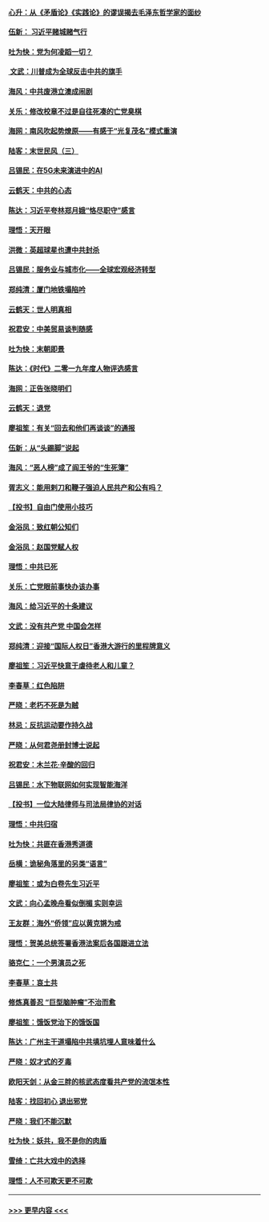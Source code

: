 #### [心升：从《矛盾论》《实践论》的谬误揭去毛泽东哲学家的面纱](../pages/nsc993/n11736962.md?t=12212144) 
#### [伍新： 习近平赌城赌气行](../pages/nsc993/n11736929.md?t=12212144) 
#### [吐为快：党为何凌蹈一切？](../pages/nsc993/n11736915.md?t=12212144) 
#### [ 文武：川普成为全球反击中共的旗手](../pages/nsc993/n11736882.md?t=12212144) 
#### [海风：中共废港立澳成闹剧](../pages/nsc993/n11735857.md?t=12212144) 
#### [关乐：修改校章不过是自往死凑的亡党臭棋](../pages/nsc993/n11735097.md?t=12212144) 
#### [海网：南风吹起势燎原——有感于“光复茂名”模式重演](../pages/nsc993/n11732308.md?t=12212144) 
#### [陆客：末世民风（三）](../pages/nsc993/n11732211.md?t=12212144) 
#### [吕锡民：在5G未来演进中的AI](../pages/nsc993/n11730010.md?t=12212144) 
#### [云鹤天：中共的心态](../pages/nsc993/n11729906.md?t=12212144) 
#### [陈达：习近平夸林郑月娥“恪尽职守”感言](../pages/nsc993/n11729881.md?t=12212144) 
#### [理悟：天开眼](../pages/nsc993/n11729699.md?t=12212144) 
#### [洪微：英超球星也遭中共封杀](../pages/nsc993/n11727243.md?t=12212144) 
#### [吕锡民：服务业与城市化——全球宏观经济转型](../pages/nsc993/n11725845.md?t=12212144) 
#### [郑纯清：厦门地铁塌陷吟](../pages/nsc993/n11725813.md?t=12212144) 
#### [云鹤天：世人明真相](../pages/nsc993/n11725621.md?t=12212144) 
#### [祝君安：中美贸易谈判随感](../pages/nsc993/n11725609.md?t=12212144) 
#### [吐为快：末朝即景](../pages/nsc993/n11723365.md?t=12212144) 
#### [陈达：《时代》二零一九年度人物评选感言](../pages/nsc993/n11723337.md?t=12212144) 
#### [海网：正告张晓明们](../pages/nsc993/n11723228.md?t=12212144) 
#### [云鹤天：退党](../pages/nsc993/n11723056.md?t=12212144) 
#### [廖祖笙：有关“回去和他们再谈谈”的通报](../pages/nsc993/n11722442.md?t=12212144) 
#### [伍新：从“头踢脚”说起](../pages/nsc993/n11722429.md?t=12212144) 
#### [海风：“恶人榜”成了阎王爷的“生死簿”](../pages/nsc993/n11722272.md?t=12212144) 
#### [胥志义：能用剌刀和鞭子强迫人民共产和公有吗？](../pages/nsc993/n11720569.md?t=12212144) 
#### [【投书】自由门使用小技巧](../pages/nsc993/n11720180.md?t=12212144) 
#### [金浴凤：致红朝公知们](../pages/nsc993/n11720563.md?t=12212144) 
#### [金浴凤：赵国党赋人权](../pages/nsc993/n11720533.md?t=12212144) 
#### [理悟：中共已死](../pages/nsc993/n11720233.md?t=12212144) 
#### [关乐：亡党眼前事快办该办事](../pages/nsc993/n11719160.md?t=12212144) 
#### [海风：给习近平的十条建议](../pages/nsc993/n11717616.md?t=12212144) 
#### [文武：没有共产党 中国会怎样](../pages/nsc993/n11717584.md?t=12212144) 
#### [郑纯清：迎接“国际人权日”香港大游行的里程牌意义](../pages/nsc993/n11717417.md?t=12212144) 
#### [廖祖笙：习近平快意于虐待老人和儿童？](../pages/nsc993/n11715313.md?t=12212144) 
#### [李春草：红色陷阱](../pages/nsc993/n11715029.md?t=12212144) 
#### [严晓：老朽不死是为贼](../pages/nsc993/n11712910.md?t=12212144) 
#### [林忌：反抗运动要作持久战](../pages/nsc993/n11712623.md?t=12212144) 
#### [严晓：从何君尧册封博士说起](../pages/nsc993/n11712465.md?t=12212144) 
#### [祝君安：木兰花·辛酸的回归](../pages/nsc993/n11712381.md?t=12212144) 
#### [吕锡民：水下物联网如何实现智能海洋](../pages/nsc993/n11711158.md?t=12212144) 
#### [【投书】一位大陆律师与司法局律协的对话](../pages/nsc993/n11709675.md?t=12212144) 
#### [理悟：中共归宿](../pages/nsc993/n11710059.md?t=12212144) 
#### [吐为快：共匪在香港秀道德](../pages/nsc993/n11709979.md?t=12212144) 
#### [岳横：诡秘角落里的另类“语言”](../pages/nsc993/n11709792.md?t=12212144) 
#### [廖祖笙：或为白卷先生习近平](../pages/nsc993/n11708330.md?t=12212144) 
#### [文武：向心孟晚舟看似倒楣 实则幸运](../pages/nsc993/n11708236.md?t=12212144) 
#### [王友群：海外“侨领”应以黄克锵为戒](../pages/nsc993/n11706176.md?t=12212144) 
#### [理悟：贺美总统签署香港法案后各国跟进立法](../pages/nsc993/n11706853.md?t=12212144) 
#### [骆克仁：一个男演员之死](../pages/nsc993/n11706677.md?t=12212144) 
#### [李春草：哀土共](../pages/nsc993/n11706255.md?t=12212144) 
#### [修炼真善忍 “巨型脑肿瘤”不治而愈](../pages/nsc993/n11705340.md?t=12212144) 
#### [廖祖笙：饿饭党治下的饿饭国](../pages/nsc993/n11705085.md?t=12212144) 
#### [陈达：广州主干道塌陷中共填坑埋人意味着什么](../pages/nsc993/n11705046.md?t=12212144) 
#### [严晓：奴才式的歹毒](../pages/nsc993/n11704826.md?t=12212144) 
#### [欧阳天剑：从金三胖的核武态度看共产党的流氓本性](../pages/nsc993/n11702238.md?t=12212144) 
#### [陆客：找回初心 退出邪党](../pages/nsc993/n11702213.md?t=12212144) 
#### [严晓：我们不能沉默](../pages/nsc993/n11702110.md?t=12212144) 
#### [吐为快：妖共，我不是你的肉盾](../pages/nsc993/n11701366.md?t=12212144) 
#### [雪绮：亡共大戏中的选择](../pages/nsc993/n11699922.md?t=12212144) 
#### [理悟：人不可欺天更不可欺](../pages/nsc993/n11699657.md?t=12212144) 

----
#### [ >>> 更早内容 <<< ](../indexes/nsc993-earlier.md)

